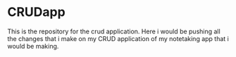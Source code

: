 # CRUDapp
This is the repository for the crud application. Here i would be pushing all the changes that i make on my CRUD application of my notetaking app that i would be making.

